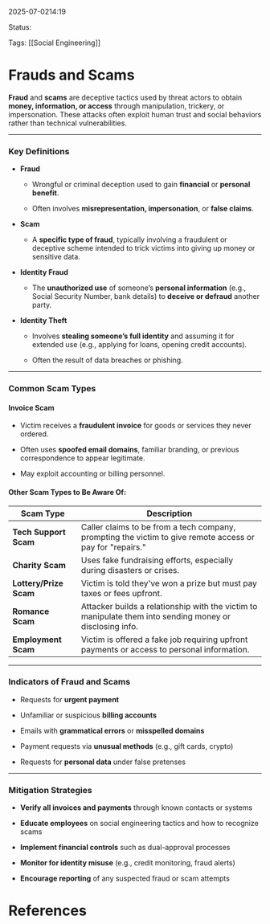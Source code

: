 
2025-07-0214:19

Status:

Tags: [[Social Engineering]]


# Frauds and Scams

**Fraud** and **scams** are deceptive tactics used by threat actors to obtain **money, information, or access** through manipulation, trickery, or impersonation. These attacks often exploit human trust and social behaviors rather than technical vulnerabilities.

---

### Key Definitions

- **Fraud**
    
    - Wrongful or criminal deception used to gain **financial** or **personal benefit**.
        
    - Often involves **misrepresentation, impersonation**, or **false claims**.
        
- **Scam**
    
    - A **specific type of fraud**, typically involving a fraudulent or deceptive scheme intended to trick victims into giving up money or sensitive data.
        
- **Identity Fraud**
    
    - The **unauthorized use** of someone’s **personal information** (e.g., Social Security Number, bank details) to **deceive or defraud** another party.
        
- **Identity Theft**
    
    - Involves **stealing someone’s full identity** and assuming it for extended use (e.g., applying for loans, opening credit accounts).
        
    - Often the result of data breaches or phishing.
        

---

### Common Scam Types

#### **Invoice Scam**

- Victim receives a **fraudulent invoice** for goods or services they never ordered.
    
- Often uses **spoofed email domains**, familiar branding, or previous correspondence to appear legitimate.
    
- May exploit accounting or billing personnel.
    

#### **Other Scam Types to Be Aware Of:**

|Scam Type|Description|
|---|---|
|**Tech Support Scam**|Caller claims to be from a tech company, prompting the victim to give remote access or pay for "repairs."|
|**Charity Scam**|Uses fake fundraising efforts, especially during disasters or crises.|
|**Lottery/Prize Scam**|Victim is told they've won a prize but must pay taxes or fees upfront.|
|**Romance Scam**|Attacker builds a relationship with the victim to manipulate them into sending money or disclosing info.|
|**Employment Scam**|Victim is offered a fake job requiring upfront payments or access to personal information.|

---

### Indicators of Fraud and Scams

- Requests for **urgent payment**
    
- Unfamiliar or suspicious **billing accounts**
    
- Emails with **grammatical errors** or **misspelled domains**
    
- Payment requests via **unusual methods** (e.g., gift cards, crypto)
    
- Requests for **personal data** under false pretenses
    

---

### Mitigation Strategies

- **Verify all invoices and payments** through known contacts or systems
    
- **Educate employees** on social engineering tactics and how to recognize scams
    
- **Implement financial controls** such as dual-approval processes
    
- **Monitor for identity misuse** (e.g., credit monitoring, fraud alerts)
    
- **Encourage reporting** of any suspected fraud or scam attempts

# References